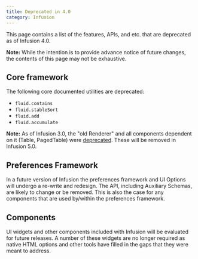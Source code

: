 ```yaml
---
title: Deprecated in 4.0
category: Infusion
---
```


This page contains a list of the features, APIs, and etc. that are deprecated as of Infusion 4.0.

<div class="infusion-docs-note"><strong>Note:</strong> While the intention is to provide advance notice of future
changes, the contents of this page may not be exhaustive.</div>

## Core framework

The following core documented utilities are deprecated:

* `fluid.contains`
* `fluid.stableSort`
* `fluid.add`
* `fluid.accumulate`

<div class="infusion-docs-note"><strong>Note:</strong> As of Infusion 3.0, the "old Renderer" and all components
dependent on it (Table, PagedTable) were <a href="DeprecatedIn3_0.md">deprecated</a>.
These will be removed in Infusion 5.0.</div>

## Preferences Framework

In a future version of Infusion the preferences framework and UI Options will undergo a re-write and redesign. The API,
including Auxiliary Schemas, are likely to change or be removed. This is also the case for any components that are
used by/within the preferences framework.

## Components

UI widgets and other components included with Infusion will be evaluated for future releases. A number of these widgets
are no longer required as native HTML options and other tools have filled in the gaps that they were meant to address.
